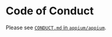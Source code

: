 # Code of Conduct

Please see [`CONDUCT.md` in `appium/appium`](https://github.com/appium/appium/tree/master/CONDUCT.md).
